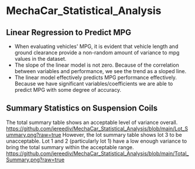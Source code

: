 # MechaCar_Statistical_Analysis

## Linear Regression to Predict MPG
- When evaluating vehicles' MPG, it is evident that vehicle length and ground clearance provide a non-random amount of variance to mpg values in the dataset.
- The slope of the linear model is not zero. Because of the correlation between variables and performance, we see the trend as a sloped line.
- The linear model effectively predicts MPG performance effectively. Because we have significant variables/coefficients we are able to predict MPG with some degree of accuracy.

## Summary Statistics on Suspension Coils
The total summary table shows an acceptable level of variance overall.
https://github.com/jereediv/MechaCar_Statistical_Analysis/blob/main/Lot_Summary.png?raw=true
However, the lot summary table shows lot 3 to be unacceptable. Lot 1 and 2 (particularly lot 1) have a low enough variance to bring the total summary within the acceptable range.
https://github.com/jereediv/MechaCar_Statistical_Analysis/blob/main/Total_Summary.png?raw=true

